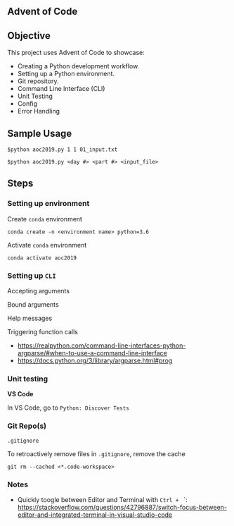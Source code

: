 ## Advent of Code


## Objective

This project uses Advent of Code to showcase:

- Creating a Python development workflow.
- Setting up a Python environment.
- Git repository.
- Command Line Interface (CLI)
- Unit Testing
- Config
- Error Handling

## Sample Usage 

```
$python aoc2019.py 1 1 01_input.txt
```

```
$python aoc2019.py <day #> <part #> <input_file>
```


## Steps

### Setting up environment
Create `conda` environment
```
conda create -n <environment name> python=3.6
```

Activate `conda` environment
```
conda activate aoc2019
```

### Setting up `CLI`

Accepting arguments

Bound arguments

Help messages

Triggering function calls


- https://realpython.com/command-line-interfaces-python-argparse/#when-to-use-a-command-line-interface
- https://docs.python.org/3/library/argparse.html#prog


### Unit testing

**VS Code**

In VS Code, go to `Python: Discover Tests`

### Git Repo(s)

`.gitignore`

To retroactively remove files in `.gitignore`, remove the cache
```
git rm --cached <*.code-workspace>
```


### Notes

- Quickly toogle between Editor and Terminal with `Ctrl + ` `: https://stackoverflow.com/questions/42796887/switch-focus-between-editor-and-integrated-terminal-in-visual-studio-code